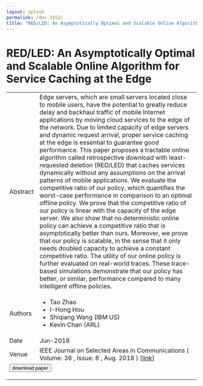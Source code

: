 ```yaml
---
layout: splash
permalink: /doc-3152/
title: "RED/LED: An Asymptotically Optimal and Scalable Online Algorithm for Service Caching at the Edge"
---
```


# RED/LED: An Asymptotically Optimal and Scalable Online Algorithm for Service Caching at the Edge

<table>
    <tbody>
    <tr>
        <td>Abstract</td>
        <td>Edge servers, which are small servers located close to mobile users, have the potential to greatly reduce delay and backhaul traffic of mobile Internet applications by moving cloud services to the edge of the network. Due to limited capacity of edge servers and dynamic request arrival, proper service caching at the edge is essential to guarantee good performance. This paper proposes a tractable online algorithm called retrospective download with least-requested deletion (RED/LED) that caches services dynamically without any assumptions on the arrival patterns of mobile applications. We evaluate the competitive ratio of our policy, which quantifies the worst-case performance in comparison to an optimal offline policy. We prove that the competitive ratio of our policy is linear with the capacity of the edge server. We also show that no deterministic online policy can achieve a competitive ratio that is asymptotically better than ours. Moreover, we prove that our policy is scalable, in the sense that it only needs doubled capacity to achieve a constant competitive ratio. The utility of our online policy is further evaluated on real-world traces. These trace-based simulations demonstrate that our policy has better, or similar, performance compared to many intelligent offline policies.</td>
    </tr>
    <tr>
        <td>Authors</td>
        <td>
            <ul>
                <li>Tao Zhao</li>
                <li>I-Hong Hou</li>
                <li>Shiqiang Wang (IBM US)</li>
                <li>Kevin Chan (ARL)</li>
            </ul>
        </td>
    </tr>
    <tr>
        <td>Date</td>
        <td>Jun-2018</td>
    </tr>
    <tr>
        <td>Venue</td>
        <td>IEEE Journal on Selected Areas in Communications ( Volume: 36 , Issue: 8 , Aug. 2018 ) [<a href="https://ieeexplore.ieee.org/abstract/document/8374854">link</a>]</td>
    </tr>
        <tr>
            <td colspan="2">
                <form method="get" action="https://ibm.box.com/v/doc-3152-paper">
                    <button type="submit">download paper</button>
                </form>
            </td>
        </tr>
    </tbody>
</table>
